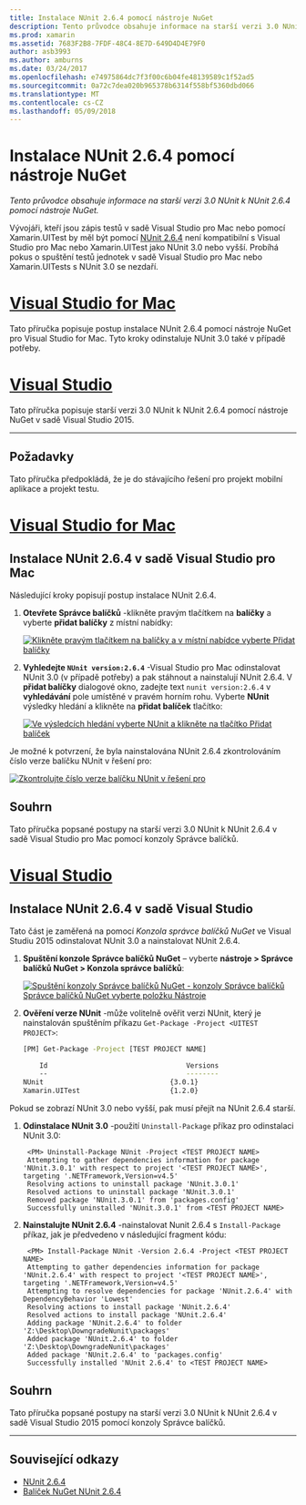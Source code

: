 ```yaml
---
title: Instalace NUnit 2.6.4 pomocí nástroje NuGet
description: Tento průvodce obsahuje informace na starší verzi 3.0 NUnit k NUnit 2.6.4 pomocí nástroje NuGet.
ms.prod: xamarin
ms.assetid: 7683F2B8-7FDF-48C4-8E7D-649D4D4E79F0
author: asb3993
ms.author: amburns
ms.date: 03/24/2017
ms.openlocfilehash: e74975864dc7f3f00c6b04fe48139589c1f52ad5
ms.sourcegitcommit: 0a72c7dea020b965378b6314f558bf5360dbd066
ms.translationtype: MT
ms.contentlocale: cs-CZ
ms.lasthandoff: 05/09/2018
---
```

# <a name="installing-nunit-264-using-nuget"></a>Instalace NUnit 2.6.4 pomocí nástroje NuGet

_Tento průvodce obsahuje informace na starší verzi 3.0 NUnit k NUnit 2.6.4 pomocí nástroje NuGet._

Vývojáři, kteří jsou zápis testů v sadě Visual Studio pro Mac nebo pomocí Xamarin.UITest by měl být pomocí [NUnit 2.6.4](http://nunit.org/index.php?p=docHome&r=2.6.4) není kompatibilní s Visual Studio pro Mac nebo Xamarin.UITest jako NUnit 3.0 nebo vyšší. Probíhá pokus o spuštění testů jednotek v sadě Visual Studio pro Mac nebo Xamarin.UITests s NUnit 3.0 se nezdaří.

# <a name="visual-studio-for-mactabvsmac"></a>[Visual Studio for Mac](#tab/vsmac)

Tato příručka popisuje postup instalace NUnit 2.6.4 pomocí nástroje NuGet pro Visual Studio for Mac. Tyto kroky odinstaluje NUnit 3.0 také v případě potřeby.

# <a name="visual-studiotabvswin"></a>[Visual Studio](#tab/vswin)

Tato příručka popisuje starší verzi 3.0 NUnit k NUnit 2.6.4 pomocí nástroje NuGet v sadě Visual Studio 2015.

-----

## <a name="requirements"></a>Požadavky

Tato příručka předpokládá, že je do stávajícího řešení pro projekt mobilní aplikace a projekt testu.

# <a name="visual-studio-for-mactabvsmac"></a>[Visual Studio for Mac](#tab/vsmac)

## <a name="installing-nunit-264-in-visual-studio-for-mac"></a>Instalace NUnit 2.6.4 v sadě Visual Studio pro Mac

Následující kroky popisují postup instalace NUnit 2.6.4.


1. **Otevřete Správce balíčků** -klikněte pravým tlačítkem na **balíčky** a vyberte **přidat balíčky** z místní nabídky:

    [![](installing-nunit-using-nuget-images/add-packages-xs.png "Klikněte pravým tlačítkem na balíčky a v místní nabídce vyberte Přidat balíčky")](installing-nunit-using-nuget-images/add-packages-xs.png#lightbox)
    
1. **Vyhledejte `NUnit version:2.6.4`**  -Visual Studio pro Mac odinstalovat NUnit 3.0 (v případě potřeby) a pak stáhnout a nainstalují NUnit 2.6.4. V **přidat balíčky** dialogové okno, zadejte text `nunit version:2.6.4` v **vyhledávání** pole umístěné v pravém horním rohu. Vyberte **NUnit** výsledky hledání a klikněte na **přidat balíček** tlačítko:

    [![](installing-nunit-using-nuget-images/nunit-search-xs.png "Ve výsledcích hledání vyberte NUnit a klikněte na tlačítko Přidat balíček")](installing-nunit-using-nuget-images/nunit-search-xs.png#lightbox)


Je možné k potvrzení, že byla nainstalována NUnit 2.6.4 zkontrolováním číslo verze balíčku NUnit v řešení pro:

[![](installing-nunit-using-nuget-images/nunit-2-6-4-installed.png "Zkontrolujte číslo verze balíčku NUnit v řešení pro")](installing-nunit-using-nuget-images/nunit-2-6-4-installed.png#lightbox)

## <a name="summary"></a>Souhrn

Tato příručka popsané postupy na starší verzi 3.0 NUnit k NUnit 2.6.4 v sadě Visual Studio pro Mac pomocí konzoly Správce balíčků.


# <a name="visual-studiotabvswin"></a>[Visual Studio](#tab/vswin)

## <a name="installing-nunit-264-in-visual-studio"></a>Instalace NUnit 2.6.4 v sadě Visual Studio

Tato část je zaměřená na pomocí _Konzola správce balíčků NuGet_ ve Visual Studiu 2015 odinstalovat NUnit 3.0 a nainstalovat NUnit 2.6.4.


1. **Spuštění konzole Správce balíčků NuGet** – vyberte **nástroje > Správce balíčků NuGet > Konzola správce balíčků**:

    [![](installing-nunit-using-nuget-images/package-manager-console.png "Spuštění konzoly Správce balíčků NuGet - konzoly Správce balíčků Správce balíčků NuGet vyberte položku Nástroje")](installing-nunit-using-nuget-images/package-manager-console.png#lightbox)
    
1. **Ověření verze NUnit** -může volitelně ověřit verzi NUnit, který je nainstalován spuštěním příkazu `Get-Package -Project <UITEST PROJECT>`:

    ```bash
    [PM] Get-Package -Project [TEST PROJECT NAME]
    
        Id                                  Versions                                 ProjectName
        --                                  --------                                 -----------
    NUnit                               {3.0.1}                                  [TEST PROJECT NAME]
    Xamarin.UITest                      {1.2.0}                                  [TEST PROJECT NAME]
    ```

Pokud se zobrazí NUnit 3.0 nebo vyšší, pak musí přejít na NUnit 2.6.4 starší.

1. **Odinstalace NUnit 3.0** -použití `Uninstall-Package` příkaz pro odinstalaci NUnit 3.0:

        <PM> Uninstall-Package NUnit -Project <TEST PROJECT NAME>
        Attempting to gather dependencies information for package 'NUnit.3.0.1' with respect to project '<TEST PROJECT NAME>', targeting '.NETFramework,Version=v4.5'
        Resolving actions to uninstall package 'NUnit.3.0.1'
        Resolved actions to uninstall package 'NUnit.3.0.1'
        Removed package 'NUnit.3.0.1' from 'packages.config'
        Successfully uninstalled 'NUnit.3.0.1' from <TEST PROJECT NAME>

1. **Nainstalujte NUnit 2.6.4** -nainstalovat Nunit 2.6.4 s `Install-Package` příkaz, jak je předvedeno v následující fragment kódu:

        <PM> Install-Package NUnit -Version 2.6.4 -Project <TEST PROJECT NAME>
        Attempting to gather dependencies information for package 'NUnit.2.6.4' with respect to project '<TEST PROJECT NAME>', targeting '.NETFramework,Version=v4.5'
        Attempting to resolve dependencies for package 'NUnit.2.6.4' with DependencyBehavior 'Lowest'
        Resolving actions to install package 'NUnit.2.6.4'
        Resolved actions to install package 'NUnit.2.6.4'
        Adding package 'NUnit.2.6.4' to folder 'Z:\Desktop\DowngradeNunit\packages'
        Added package 'NUnit.2.6.4' to folder 'Z:\Desktop\DowngradeNunit\packages'
        Added package 'NUnit.2.6.4' to 'packages.config'
        Successfully installed 'NUnit 2.6.4' to <TEST PROJECT NAME>
    
## <a name="summary"></a>Souhrn

Tato příručka popsané postupy na starší verzi 3.0 NUnit k NUnit 2.6.4 v sadě Visual Studio 2015 pomocí konzoly Správce balíčků.

-----

## <a name="related-links"></a>Související odkazy

- [NUnit 2.6.4](http://nunit.org/index.php?p=docHome&r=2.6.4)
- [Balíček NuGet NUnit 2.6.4](https://www.nuget.org/packages/NUnit/2.6.4)
